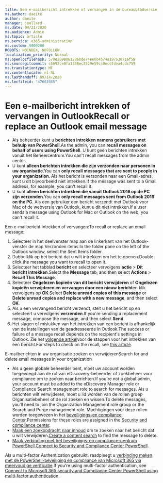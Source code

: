 ```yaml
---
title: Een e-mailbericht intrekken of vervangen in de bureaubladversie van Outlook
ms.author: daeite
author: daeite
manager: joallard
ms.date: 04/21/2020
ms.audience: Admin
ms.topic: article
ms.service: o365-administration
ms.custom: 9000260
ROBOTS: NOINDEX, NOFOLLOW
localization_priority: Normal
ms.openlocfilehash: 578e2690061286bde74ee0b4b74a197630716f59
ms.sourcegitcommit: c6692ce0fa1358ec3529e59ca0ecdfdea4cdc759
ms.translationtype: MT
ms.contentlocale: nl-NL
ms.lasthandoff: 09/14/2020
ms.locfileid: "47663985"
---
```

# <a name="recall-or-replace-an-outlook-email-message"></a><span data-ttu-id="d0758-102">Een e-mailbericht intrekken of vervangen in Outlook</span><span class="sxs-lookup"><span data-stu-id="d0758-102">Recall or replace an Outlook email message</span></span>

- <span data-ttu-id="d0758-103">Als beheerder kunt u **berichten intrekken namens gebruikers met behulp van PowerShell**.</span><span class="sxs-lookup"><span data-stu-id="d0758-103">As the admin, you can **recall messages on behalf of users using PowerShell**.</span></span> <span data-ttu-id="d0758-104">U kunt geen berichten intrekken vanuit het Beheercentrum.</span><span class="sxs-lookup"><span data-stu-id="d0758-104">You can't recall messages from the admin center.</span></span>
- <span data-ttu-id="d0758-105">U kunt **alleen berichten intrekken die zijn verzonden naar personen in uw organisatie**.</span><span class="sxs-lookup"><span data-stu-id="d0758-105">You can **only recall messages that are sent to people in your organization**.</span></span> <span data-ttu-id="d0758-106">Als het bericht is verzonden naar een Gmail-adres, kunt u dit bijvoorbeeld niet intrekken.</span><span class="sxs-lookup"><span data-stu-id="d0758-106">If the message was sent to a Gmail address, for example, you can't recall it.</span></span>
- <span data-ttu-id="d0758-107">U kunt **alleen berichten intrekken die vanuit Outlook 2016 op de PC zijn verzonden**.</span><span class="sxs-lookup"><span data-stu-id="d0758-107">You can **only recall messages sent from Outlook 2016 on the PC**.</span></span> <span data-ttu-id="d0758-108">Als een gebruiker een bericht verzendt met Outlook voor Mac of de webversie van Outlook, kunt u dit niet intrekken.</span><span class="sxs-lookup"><span data-stu-id="d0758-108">If a user sends a message using Outlook for Mac or Outlook on the web, you can't recall it.</span></span>

<span data-ttu-id="d0758-109">Een e-mailbericht intrekken of vervangen:</span><span class="sxs-lookup"><span data-stu-id="d0758-109">To recall or replace an email message:</span></span>

1. <span data-ttu-id="d0758-110">Selecteer in het deelvenster map aan de linkerkant van het Outlook-venster de map Verzonden items.</span><span class="sxs-lookup"><span data-stu-id="d0758-110">In the folder pane on the left of the Outlook window, select the Sent Items folder.</span></span>
1. <span data-ttu-id="d0758-111">Dubbelklik op het bericht dat u wilt intrekken om het te openen.</span><span class="sxs-lookup"><span data-stu-id="d0758-111">Double-click the message you want to recall to open it.</span></span>
1. <span data-ttu-id="d0758-112">Selecteer het tabblad **bericht** en selecteer vervolgens **actie**  >  **Dit bericht intrekken**.</span><span class="sxs-lookup"><span data-stu-id="d0758-112">Select the **Message** tab, and then select **Actions** > **Recall This Message**.</span></span>
1. <span data-ttu-id="d0758-113">Selecteer **Ongelezen kopieën van dit bericht verwijderen** of **Ongelezen kopieën verwijderen en vervangen door een nieuw bericht**en klik vervolgens op **OK**.</span><span class="sxs-lookup"><span data-stu-id="d0758-113">Select **Delete unread copies of this message** or **Delete unread copies and replace with a new message**, and then select **OK**.</span></span>
1. <span data-ttu-id="d0758-114">Als u een vervangend bericht verzendt, stelt u het bericht op en selecteert u vervolgens **verzenden**.</span><span class="sxs-lookup"><span data-stu-id="d0758-114">If you're sending a replacement message, compose the message, and then select **Send**.</span></span>
1. <span data-ttu-id="d0758-115">Het slagen of mislukken van het intrekken van een bericht is afhankelijk van de instellingen van de geadresseerde in Outlook.</span><span class="sxs-lookup"><span data-stu-id="d0758-115">The success or failure of a message recall depends on the recipient's settings in Outlook.</span></span> <span data-ttu-id="d0758-116">Zie het [volgende artikel](https://support.office.com/article/35027f88-d655-4554-b4f8-6c0729a723a0)voor de stappen voor het intrekken van een bericht.</span><span class="sxs-lookup"><span data-stu-id="d0758-116">For steps to check on the recall, see [this article](https://support.office.com/article/35027f88-d655-4554-b4f8-6c0729a723a0).</span></span>

<span data-ttu-id="d0758-117">E-mailberichten in uw organisatie zoeken en verwijderen</span><span class="sxs-lookup"><span data-stu-id="d0758-117">Search for and delete email messages in your organization</span></span>

- <span data-ttu-id="d0758-118">Als u geen globale beheerder bent, moet uw account worden toegevoegd aan de rol van eDiscovery-beheerder of zoekbeheer voor compliance om te zoeken naar berichten.</span><span class="sxs-lookup"><span data-stu-id="d0758-118">If you're not a global admin, your account must be added to the eDiscovery Manager role or Compliance Search management role to search for messages.</span></span> <span data-ttu-id="d0758-119">Als u berichten wilt verwijderen, moet u lid worden van de rollen groep Organisatiebeheer of de rol zoeken en wissen.</span><span class="sxs-lookup"><span data-stu-id="d0758-119">To delete messages, you'll need to join the Organization Management role group or the Search and Purge management role.</span></span> <span data-ttu-id="d0758-120">Machtigingen voor deze rollen worden toegewezen in het [beveiligings-en compliance Center](https://go.microsoft.com/fwlink/?linkid=2083731).</span><span class="sxs-lookup"><span data-stu-id="d0758-120">Permissions for these roles are assigned in the [Security and compliance center](https://go.microsoft.com/fwlink/?linkid=2083731).</span></span>
- <span data-ttu-id="d0758-121">[Maak een zoekopdracht naar inhoud](https://docs.microsoft.com/microsoft-365/compliance/content-search) om te zoeken naar het bericht dat u wilt verwijderen.</span><span class="sxs-lookup"><span data-stu-id="d0758-121">[Create a content search](https://docs.microsoft.com/microsoft-365/compliance/content-search) to find the message to delete.</span></span>
- <span data-ttu-id="d0758-122">[Maak verbinding met het beveiligings-en compliance-centrum PowerShell](https://docs.microsoft.com/powershell/exchange/office-365-scc/connect-to-scc-powershell/connect-to-scc-powershell?view=exchange-ps).</span><span class="sxs-lookup"><span data-stu-id="d0758-122">[Connect to Security and Compliance Center PowerShell](https://docs.microsoft.com/powershell/exchange/office-365-scc/connect-to-scc-powershell/connect-to-scc-powershell?view=exchange-ps).</span></span>

<span data-ttu-id="d0758-123">Als u multi-factor Authentication gebruikt, raadpleegt u [verbinding maken met de PowerShell-beveiliging en compliance van Microsoft 365 via meervoudige verificatie](https://docs.microsoft.com/powershell/exchange/office-365-scc/connect-to-scc-powershell/mfa-connect-to-scc-powershell?view=exchange-ps).</span><span class="sxs-lookup"><span data-stu-id="d0758-123">If you're using multi-factor authentication, see [Connect to Microsoft 365 security and Compliance Center PowerShell using multi-factor authentication](https://docs.microsoft.com/powershell/exchange/office-365-scc/connect-to-scc-powershell/mfa-connect-to-scc-powershell?view=exchange-ps).</span></span>